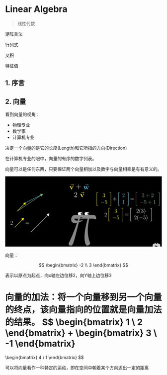 # Linear Algebra

> 线性代数

矩阵乘法

行列式

叉积

特征值

## 1. 序言

## 2. 向量

看到向量的视角：

- 物理专业
- 数学家
- 计算机专业

决定一个向量的是它的长度(Length)和它所指的方向(Direction)

在计算机专业的眼中，向量的有序的数字列表。

向量可以是任何东西，只要保证两个向量相加以及数字与向量相乘是有有意义的。

![image-20230806160330699](./.assets/image-20230806160330699.png)

向量：

$$
\begin{bmatrix}
-2 \\
3
\end{bmatrix}
$$

表示以原点为起点，向x轴左边位移2，向Y轴上边位移3

向量的加法：将一个向量移到另一个向量的终点，该向量指向的位置就是向量加法的结果。
$$
\begin{bmatrix}
1 \\
2
\end{bmatrix}
+
\begin{bmatrix}
3 \\
-1
\end{bmatrix}
=
\begin{bmatrix}
4 \\
1
\end{bmatrix}
$$

可以将向量看作一种特定的运动，即在空间中朝着某个方向迈出一定的距离
